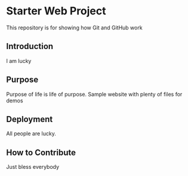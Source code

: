 # Starter Web Project

This repository is for showing how Git and GitHub work


## Introduction

I am lucky

## Purpose

Purpose of life is life of purpose.
Sample website with plenty of files for demos

## Deployment

All people are lucky.

## How to Contribute
Just bless everybody
